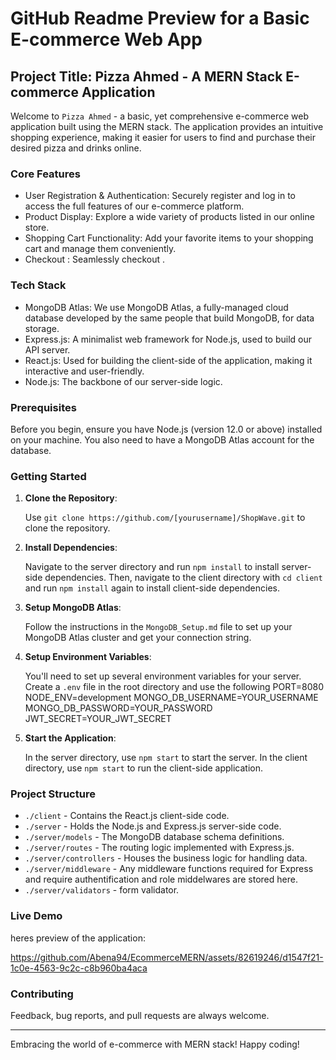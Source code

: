 # GitHub Readme Preview for a Basic E-commerce Web App

## Project Title: Pizza Ahmed - A MERN Stack E-commerce Application

Welcome to `Pizza Ahmed` - a basic, yet comprehensive e-commerce web application built using the MERN stack. The application provides an intuitive shopping experience, making it easier for users to find and purchase their desired pizza and drinks online.

### Core Features

- User Registration & Authentication: Securely register and log in to access the full features of our e-commerce platform.
- Product Display: Explore a wide variety of products listed in our online store.
- Shopping Cart Functionality: Add your favorite items to your shopping cart and manage them conveniently.
- Checkout : Seamlessly checkout . 

### Tech Stack

- MongoDB Atlas: We use MongoDB Atlas, a fully-managed cloud database developed by the same people that build MongoDB, for data storage.
- Express.js: A minimalist web framework for Node.js, used to build our API server.
- React.js: Used for building the client-side of the application, making it interactive and user-friendly.
- Node.js: The backbone of our server-side logic.

### Prerequisites

Before you begin, ensure you have Node.js (version 12.0 or above) installed on your machine. You also need to have a MongoDB Atlas account for the database.

### Getting Started

1. **Clone the Repository**:

   Use `git clone https://github.com/[yourusername]/ShopWave.git` to clone the repository.

2. **Install Dependencies**:

   Navigate to the server directory and run `npm install` to install server-side dependencies. Then, navigate to the client directory with `cd client` and run `npm install` again to install client-side dependencies.

3. **Setup MongoDB Atlas**:

   Follow the instructions in the `MongoDB_Setup.md` file to set up your MongoDB Atlas cluster and get your connection string.

4. **Setup Environment Variables**:

   You'll need to set up several environment variables for your server. Create a `.env` file in the root directory and use the following
PORT=8080
NODE_ENV=development
MONGO_DB_USERNAME=YOUR_USERNAME
MONGO_DB_PASSWORD=YOUR_PASSWORD
JWT_SECRET=YOUR_JWT_SECRET

6. **Start the Application**:

   In the server directory, use `npm start` to start the server. In the client directory, use `npm start` to run the client-side application.

### Project Structure

- `./client` - Contains the React.js client-side code.
- `./server` - Holds the Node.js and Express.js server-side code.
- `./server/models` - The MongoDB database schema definitions.
- `./server/routes` - The routing logic implemented with Express.js.
- `./server/controllers` - Houses the business logic for handling data.
- `./server/middleware` - Any middleware functions required for Express and require authentification and role middelwares are stored here.
- `./server/validators` - form validator.


### Live Demo

heres preview of the application:

https://github.com/Abena94/EcommerceMERN/assets/82619246/d1547f21-1c0e-4563-9c2c-c8b960ba4aca

### Contributing

Feedback, bug reports, and pull requests are always welcome.



---

Embracing the world of e-commerce with MERN stack! Happy coding!





